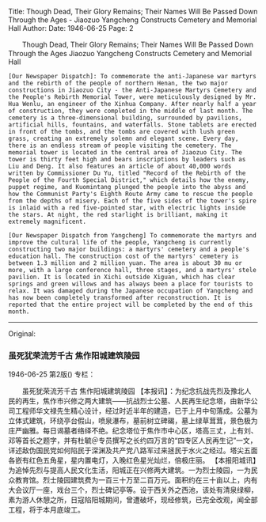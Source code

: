 Title: Though Dead, Their Glory Remains; Their Names Will Be Passed Down Through the Ages - Jiaozuo Yangcheng Constructs Cemetery and Memorial Hall
Author:
Date: 1946-06-25
Page: 2

　　Though Dead, Their Glory Remains; Their Names Will Be Passed Down Through the Ages
    Jiaozuo Yangcheng Constructs Cemetery and Memorial Hall

    [Our Newspaper Dispatch]: To commemorate the anti-Japanese war martyrs and the rebirth of the people of northern Henan, the two major constructions in Jiaozuo City - the Anti-Japanese Martyrs Cemetery and the People's Rebirth Memorial Tower, were meticulously designed by Mr. Hua Wenlu, an engineer of the Xinhua Company. After nearly half a year of construction, they were completed in the middle of last month. The cemetery is a three-dimensional building, surrounded by pavilions, artificial hills, fountains, and waterfalls. Stone tablets are erected in front of the tombs, and the tombs are covered with lush green grass, creating an extremely solemn and elegant scene. Every day, there is an endless stream of people visiting the cemetery. The memorial tower is located in the central area of Jiaozuo City. The tower is thirty feet high and bears inscriptions by leaders such as Liu and Deng. It also features an article of about 40,000 words written by Commissioner Du Yu, titled "Record of the Rebirth of the People of the Fourth Special District," which details how the enemy, puppet regime, and Kuomintang plunged the people into the abyss and how the Communist Party's Eighth Route Army came to rescue the people from the depths of misery. Each of the five sides of the tower's spire is inlaid with a red five-pointed star, with electric lights inside the stars. At night, the red starlight is brilliant, making it extremely magnificent.

    [Our Newspaper Dispatch from Yangcheng] To commemorate the martyrs and improve the cultural life of the people, Yangcheng is currently constructing two major buildings: a martyrs' cemetery and a people's education hall. The construction cost of the martyrs' cemetery is between 1.3 million and 2 million yuan. The area is about 30 mu or more, with a large conference hall, three stages, and a martyrs' stele pavilion. It is located in Xichi outside Xiguan, which has clear springs and green willows and has always been a place for tourists to relax. It was damaged during the Japanese occupation of Yangcheng and has now been completely transformed after reconstruction. It is reported that the entire project will be completed by the end of this month.



<hr /> 

Original: 


### 虽死犹荣流芳千古  焦作阳城建筑陵园

1946-06-25
第2版()
专栏：

　　虽死犹荣流芳千古
    焦作阳城建筑陵园
    【本报讯】：为纪念抗战先烈及豫北人民的再生，焦作市兴修之两大建筑——抗战烈士公墓、人民再生纪念塔，由新华公司工程师华文禄先生精心设计，经过时近半年的建造，已于上月中旬落成。公墓为立体式建筑，环绕亭台假山，喷泉瀑布，墓前树立碑碣，墓上绿草茸茸，景色极为庄严幽雅。每日谒墓者络绎不绝。纪念塔位于焦作市中心区，塔高三丈，上有刘、邓等首长之题字，并有杜毓＠专员撰写之长约四万言的“四专区人民再生记”一文，详述敌伪国民党如何陷民于深渊及共产党八路军过来拯民于水火之经过。塔尖五面各嵌有红色五角星，星内置电灯，入晚红色星光灿烂，倍极庄丽。
    【本报阳城讯】为追悼先烈与提高人民文化生活，阳城正在兴修两大建筑。一为烈士陵园，一为民众教育馆。烈士陵园建筑费为一百三十万至二百万元。面积约在三十亩以上，内有大会议厅一座，戏台三个，烈士碑记亭等。设于西关外之西池，该处有清泉绿柳，素为游人休憩之所，日寇陷阳城期间，曾遭破坏，现经修筑，已完全改观，闻全部工程，将于本月底竣工。
